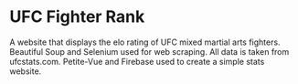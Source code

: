 # UFC Fighter Rank

A website that displays the elo rating of UFC mixed martial arts fighters.
Beautiful Soup and Selenium used for web scraping. All data is taken from ufcstats.com.
Petite-Vue and Firebase used to create a simple stats website.
